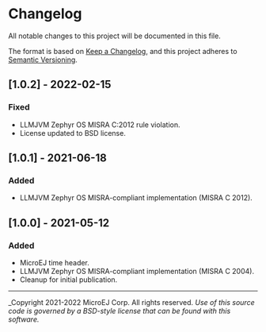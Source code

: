 # Changelog
All notable changes to this project will be documented in this file.

The format is based on [Keep a Changelog](https://keepachangelog.com/en/1.0.0/),
and this project adheres to [Semantic Versioning](https://semver.org/spec/v2.0.0.html).

## [1.0.2] - 2022-02-15

### Fixed

  - LLMJVM Zephyr OS MISRA C:2012 rule violation.
  - License updated to BSD license.

## [1.0.1] - 2021-06-18

### Added

  - LLMJVM Zephyr OS MISRA-compliant implementation (MISRA C 2012).
  
## [1.0.0] - 2021-05-12

### Added

  - MicroEJ time header.
  - LLMJVM Zephyr OS MISRA-compliant implementation (MISRA C 2004).
  - Cleanup for initial publication.

---
_Copyright 2021-2022 MicroEJ Corp. All rights reserved.
_Use of this source code is governed by a BSD-style license that can be found with this software._  
